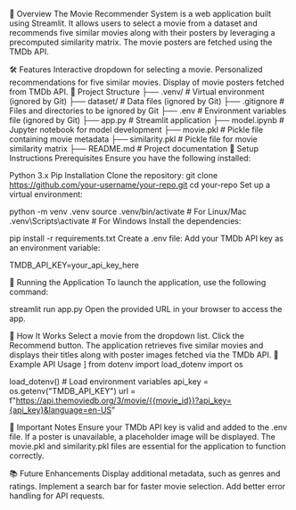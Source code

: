 🚀 Overview
The Movie Recommender System is a web application built using Streamlit. It allows users to select a movie from a dataset and recommends five similar movies along with their posters by leveraging a precomputed similarity matrix. The movie posters are fetched using the TMDb API.

🛠️ Features
Interactive dropdown for selecting a movie.
Personalized recommendations for five similar movies.
Display of movie posters fetched from TMDb API.
📂 Project Structure
├── .venv/              # Virtual environment (ignored by Git)
├── dataset/            # Data files (ignored by Git)
├── .gitignore          # Files and directories to be ignored by Git
├── .env                # Environment variables file (ignored by Git)
├── app.py              # Streamlit application
├── model.ipynb         # Jupyter notebook for model development
├── movie.pkl           # Pickle file containing movie metadata
├── similarity.pkl      # Pickle file for movie similarity matrix
├── README.md           # Project documentation
🔧 Setup Instructions
Prerequisites
Ensure you have the following installed:

Python 3.x
Pip
Installation
Clone the repository:
git clone https://github.com/your-username/your-repo.git
cd your-repo
Set up a virtual environment:

python -m venv .venv
source .venv/bin/activate  # For Linux/Mac
.venv\Scripts\activate     # For Windows
Install the dependencies:

pip install -r requirements.txt
Create a .env file:
Add your TMDb API key as an environment variable:

TMDB_API_KEY=your_api_key_here

🏃 Running the Application
To launch the application, use the following command:

streamlit run app.py
Open the provided URL in your browser to access the app.

🧩 How It Works
Select a movie from the dropdown list.
Click the Recommend button.
The application retrieves five similar movies and displays their titles along with poster images fetched via the TMDb API.
📝 Example API Usage
]
from dotenv import load_dotenv
import os

load_dotenv()  # Load environment variables
api_key = os.getenv("TMDB_API_KEY")
url = f"https://api.themoviedb.org/3/movie/{{movie_id}}?api_key={api_key}&language=en-US"


📌 Important Notes
Ensure your TMDb API key is valid and added to the .env file.
If a poster is unavailable, a placeholder image will be displayed.
The movie.pkl and similarity.pkl files are essential for the application to function correctly.


📚 Future Enhancements
Display additional metadata, such as genres and ratings.
Implement a search bar for faster movie selection.
Add better error handling for API requests.